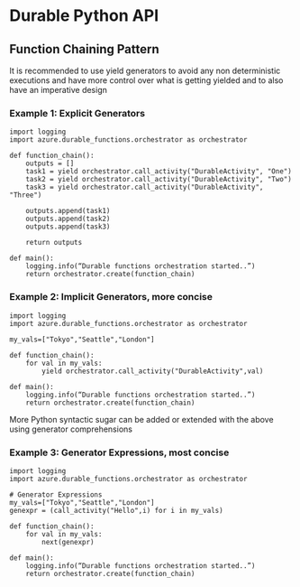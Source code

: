# Durable Python API

## Function Chaining Pattern

It is recommended to use yield generators to avoid any non deterministic executions and have more control over what is getting yielded and to also have an imperative design

### Example 1: Explicit Generators

```
import logging
import azure.durable_functions.orchestrator as orchestrator

def function_chain():
    outputs = []
    task1 = yield orchestrator.call_activity("DurableActivity", "One")
    task2 = yield orchestrator.call_activity("DurableActivity", "Two")
    task3 = yield orchestrator.call_activity("DurableActivity", "Three")

    outputs.append(task1)
    outputs.append(task2)
    outputs.append(task3)

    return outputs

def main():
    logging.info(“Durable functions orchestration started..”)
    return orchestrator.create(function_chain)

```

### Example 2: Implicit Generators, more concise

```
import logging
import azure.durable_functions.orchestrator as orchestrator

my_vals=["Tokyo","Seattle","London"]

def function_chain():
    for val in my_vals:
        yield orchestrator.call_activity("DurableActivity",val)
        
def main():
    logging.info(“Durable functions orchestration started..”)
    return orchestrator.create(function_chain)

```

More Python syntactic sugar can be added or extended with the above using generator comprehensions

### Example 3: Generator Expressions, most concise

```
import logging
import azure.durable_functions.orchestrator as orchestrator

# Generator Expressions
my_vals=["Tokyo","Seattle","London"]
genexpr = (call_activity("Hello",i) for i in my_vals)

def function_chain():
    for val in my_vals:
        next(genexpr)
        
def main():
    logging.info(“Durable functions orchestration started..”)
    return orchestrator.create(function_chain)

```

